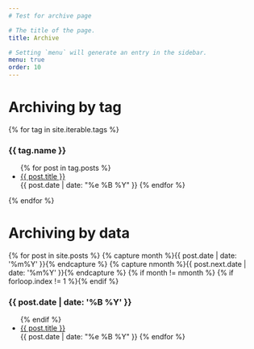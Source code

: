 ```yaml
---
# Test for archive page

# The title of the page.
title: Archive

# Setting `menu` will generate an entry in the sidebar.
menu: true
order: 10
---
```


# Archiving by tag

{% for tag in site.iterable.tags %}
<h3>{{ tag.name }}</h3>
<ul>
	{% for post in tag.posts %}
		<li><a href="{{ post.url }}">{{ post.title }}</a></li>
		<time>{{ post.date | date: "%e %B %Y" }}</time>
	{% endfor %}
</ul>
{% endfor %}


# Archiving by data

{% for post in site.posts %}
	{% capture month %}{{ post.date | date: '%m%Y' }}{% endcapture %}
	{% capture nmonth %}{{ post.next.date | date: '%m%Y' }}{% endcapture %}
		{% if month != nmonth %}
			{% if forloop.index != 1 %}</ul>{% endif %}
			<h3>{{ post.date | date: '%B %Y' }}</h3><ul>
		{% endif %}
	<li><a href="{{ post.url }}">{{ post.title }}</a></li>
	<time>{{ post.date | date: "%e %B %Y" }}</time>
{% endfor %}
